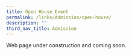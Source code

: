 ```yaml
---
title: Open House Event
permalink: /links/Admission/open-house/
description: ""
third_nav_title: Admission
---
```


Web page under construction and coming soon.